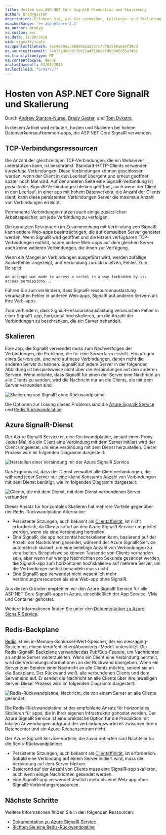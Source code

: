```yaml
---
title: Hosten von ASP.NET Core SignalR Produktion und Skalierung
author: bradygaster
description: Erfahren Sie, wie Sie vermeiden, Leistungs- und Skalierungsproblemen in apps, die ASP.NET Core SignalR verwenden.
monikerRange: '>= aspnetcore-2.1'
ms.author: bradyg
ms.custom: mvc
ms.date: 11/28/2018
uid: signalr/scale
ms.openlocfilehash: 4ac4509acc89d0091a3757c7cfbc9981614f29ad
ms.sourcegitcommit: 24b1f6decbb17bb22a45166e5fdb0845c65af498
ms.translationtype: MT
ms.contentlocale: de-DE
ms.lasthandoff: 03/01/2019
ms.locfileid: "57037737"
---
```

# <a name="aspnet-core-signalr-hosting-and-scaling"></a>Hosten von ASP.NET Core SignalR und Skalierung

Durch [Andrew Stanton-Nurse](https://twitter.com/anurse), [Brady Gaster](https://twitter.com/bradygaster), und [Tom Dykstra](https://github.com/tdykstra),

In diesem Artikel wird erläutert, hosten und Skalieren bei hohem Datenverkehrsaufkommen-apps, die ASP.NET Core SignalR verwenden.

## <a name="tcp-connection-resources"></a>TCP-Verbindungsressourcen

Die Anzahl der gleichzeitigen TCP-Verbindungen, die ein Webserver unterstützen kann, ist beschränkt. Standard-HTTP-Clients verwenden *kurzlebige* Verbindungen. Diese Verbindungen können geschlossen werden, wenn der Client in den Leerlauf übergeht und erneut geöffnet später noch Mal wird. Auf der anderen Seite eine SignalR-Verbindung ist *persistente*. SignalR-Verbindungen bleiben geöffnet, auch wenn der Client in den Leerlauf. In einer app mit hohem Datenverkehr, die Anzahl der Clients dient, kann diese persistenten Verbindungen Server die maximale Anzahl von Verbindungen erreicht.

Permanente Verbindungen nutzen auch einige zusätzlichen Arbeitsspeicher, um jede Verbindung zu verfolgen.

Die genutzten Ressourcen im Zusammenhang mit Verbindung von SignalR kann andere Web-apps beeinträchtigen, die auf demselben Server gehostet werden. Wenn SignalR wird geöffnet und die letzten verfügbaren TCP-Verbindungen enthält, haben andere Web-apps auf dem gleichen Server auch keine weiteren Verbindungen, die ihnen zur Verfügung.

Wenn ein Mangel an Verbindungen ausgeführt wird, werden zufällige Socketfehler angezeigt, und Verbindung zurückzusetzen, Fehler. Zum Beispiel:

```
An attempt was made to access a socket in a way forbidden by its access permissions...
```

Führen Sie zum verhindern, dass SignalR-ressourcenauslastung verursachen Fehler in anderen Web-apps, SignalR auf anderen Servern als Ihre Web-apps.

Zum verhindern, dass SignalR-ressourcenauslastung verursachen Fehler in einer SignalR-app, horizontal hochskalieren, um die Anzahl der Verbindungen zu beschränken, die ein Server behandelt.

## <a name="scale-out"></a>Skalieren

Eine app, die SignalR verwendet muss zum Nachverfolgen der Verbindungen, die Probleme, die für eine Serverfarm erstellt. Hinzufügen eines Servers ein, und wird auf neue Verbindungen, denen nicht die anderen Server zu kennen. SignalR auf jedem Server in der folgenden Abbildung ist beispielsweise nicht über die Verbindungen auf den anderen Servern. Wenn möchte, dass SignalR für einen der Server eine Nachricht an alle Clients zu senden, wird die Nachricht nur an die Clients, die mit dem Server verbunden sind.

![Skalierung von SignalR ohne Rückwandplatine](scale/_static/scale-no-backplane.png)

Die Optionen zur Lösung dieses Problems sind die [Azure SignalR Service](#azure-signalr-service) und [Redis Rückwandplatine](#redis-backplane).

## <a name="azure-signalr-service"></a>Azure SignalR-Dienst

Der Azure SignalR Service ist eine Rückwandplatine, anstatt einen Proxy. Jedes Mal, die ein Client eine Verbindung mit dem Server initiiert wird der Client umgeleitet, um eine Verbindung mit dem Dienst herzustellen. Dieser Prozess wird im folgenden Diagramm dargestellt:

![Herstellen einer Verbindung mit der Azure SignalR Service](scale/_static/azure-signalr-service-one-connection.png)

Das Ergebnis ist, dass der Dienst verwaltet alle Clientverbindungen, die während jeder Server nur eine kleine Konstante Anzahl von Verbindungen mit dem Dienst benötigt, wie im folgenden Diagramm dargestellt:

![Clients, die mit dem Dienst, mit dem Dienst verbundenen Server verbunden](scale/_static/azure-signalr-service-multiple-connections.png)

Dieser Ansatz für horizontales Skalieren hat mehrere Vorteile gegenüber der Redis-Rückwandplatine Alternative:

* Persistente Sitzungen, auch bekannt als [Clientaffinität](/iis/extensions/configuring-application-request-routing-arr/http-load-balancing-using-application-request-routing#step-3---configure-client-affinity), ist nicht erforderlich, da Clients sofort an den Azure SignalR Service umgeleitet werden, wenn sie eine Verbindung herstellen.
* Eine SignalR, die app horizontal hochskalieren kann, basierend auf der Anzahl der Nachrichten gesendet, während der Azure SignalR Service automatisch skaliert, um eine beliebige Anzahl von Verbindungen zu verarbeiten. Beispielsweise können Tausende von Clients vorhanden sein, aber wenn nur wenige Nachrichten pro Sekunde gesendet werden, die SignalR-app zum horizontalen hochskalieren auf mehrere Server, um die Verbindungen selbst behandeln muss nicht.
* Eine SignalR-app verwendet nicht wesentlich mehr Verbindungsressourcen als eine Web-app ohne SignalR.

Aus diesen Gründen empfehlen wir den Azure SignalR Service für alle ASP.NET Core SignalR-apps in Azure, einschließlich der App Service, VMs und Container gehostet.

Weitere Informationen finden Sie unter den [Dokumentation zu Azure SignalR Service](/azure/azure-signalr/signalr-overview).

## <a name="redis-backplane"></a>Redis-Backplane

[Redis](https://redis.io/) ist ein in-Memory-Schlüssel-Wert-Speicher, der ein messaging-System mit einem Veröffentlichen/Abonnieren-Modell unterstützt. Die Redis-SignalR-Backplane verwendet das Pub/Sub-Feature, um Nachrichten an andere Server weiterzuleiten. Wenn ein Client eine Verbindung herstellt, wird die Verbindungsinformationen an der Rückwand übergeben. Wenn ein Server zum Senden einer Nachricht an alle Clients möchte, sendet sie an die Backplane. Der Rückwand weiß, alle verbundenen Clients und dem Server sind auf. Er sendet die Nachricht an alle Clients über ihre jeweiligen Server. Dieser Prozess wird im folgenden Diagramm dargestellt:

![Redis-Rückwandplatine, Nachricht, die von einem Server an alle Clients gesendet.](scale/_static/redis-backplane.png)

Die Redis-Rückwandplatine ist der empfohlene Ansatz für horizontales Skalieren für apps, die in Ihrer eigenen Infrastruktur gehostet werden. Der Azure SignalR Service ist eine praktische Option für die Produktion mit lokalen Anwendungen aufgrund der verbindungswartezeit zwischen Ihrem Datencenter und ein Azure-Rechenzentrum nicht.

Der Azure SignalR Service-Vorteile, die zuvor notierten sind Nachteile für die Redis-Rückwandplatine:

* Persistente Sitzungen, auch bekannt als [Clientaffinität](/iis/extensions/configuring-application-request-routing-arr/http-load-balancing-using-application-request-routing#step-3---configure-client-affinity), ist erforderlich. Sobald eine Verbindung auf einem Server initiiert wird, muss die Verbindung auf dem Server bleiben.
* Basierend auf der Anzahl von Clients muss eine SignalR-app skalieren, auch wenn einige Nachrichten gesendet werden.
* Eine SignalR-app verwendet deutlich mehr als eine Web-app ohne SignalR-Verbindungsressourcen.

## <a name="next-steps"></a>Nächste Schritte

Weitere Informationen finden Sie in den folgenden Ressourcen:

* [Dokumentation zu Azure SignalR Service](/azure/azure-signalr/signalr-overview)
* [Richten Sie eine Redis-Rückwandplatine](xref:signalr/redis-backplane)
